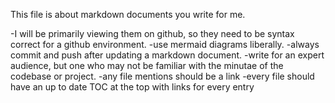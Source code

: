 This file is about markdown documents you write for me.

-I will be primarily viewing them on github, so they need to be syntax correct for a github environment.
-use mermaid diagrams liberally.
-always commit and push after updating a markdown document.
-write for an expert audience, but one who may not be familiar with the minutae of the codebase or project.
-any file mentions should be a link
-every file should have an up to date TOC at the top with links for every entry